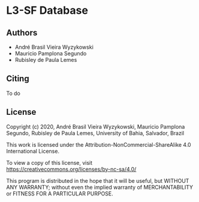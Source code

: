 # L3-SF Database

## Authors

- André Brasil Vieira Wyzykowski
- Mauricio Pamplona Segundo
- Rubisley de Paula Lemes

## Citing

To do

## License
 
Copyright (c) 2020, André Brasil Vieira Wyzykowski, Mauricio Pamplona Segundo, Rubisley de Paula Lemes, University of Bahia, Salvador, Brazil

This work is licensed under the Attribution-NonCommercial-ShareAlike 4.0 International License. 

To view a copy of this license, visit https://creativecommons.org/licenses/by-nc-sa/4.0/

This program is distributed in the hope that it will be useful,
but WITHOUT ANY WARRANTY; without even the implied warranty of
MERCHANTABILITY or FITNESS FOR A PARTICULAR PURPOSE.
